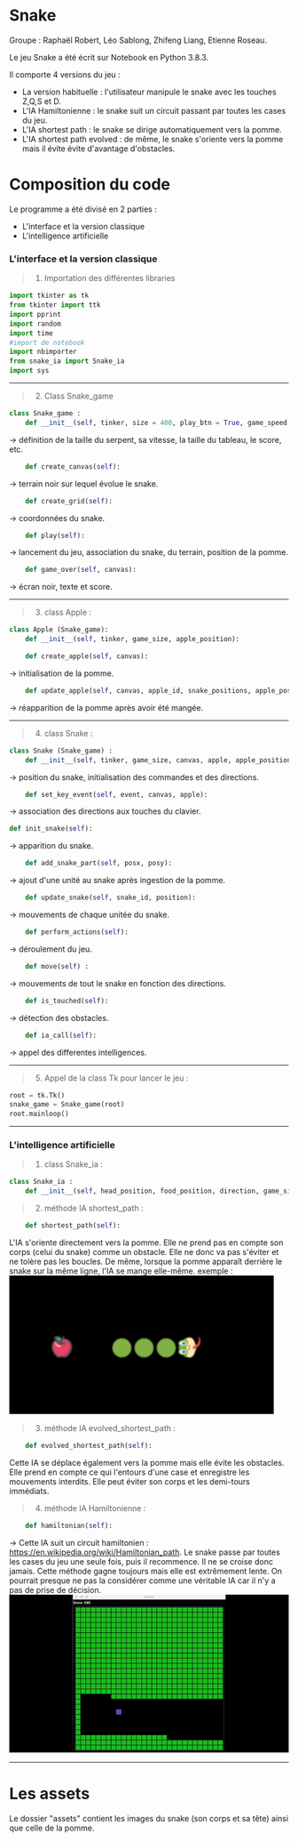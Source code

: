 # Snake
Groupe : Raphaël Robert, Léo Sablong, Zhifeng Liang, Etienne Roseau.


Le jeu Snake a été écrit sur Notebook en Python 3.8.3.

Il comporte 4 versions du jeu : 

  - La version habituelle : l'utilisateur manipule le snake avec les touches Z,Q,S et D.
  - L'IA Hamiltonienne : le snake suit un circuit passant par toutes les cases du jeu.
  - L'IA shortest path : le snake se dirige automatiquement vers la pomme.
  - L'IA shortest path evolved : de même, le snake s'oriente vers la pomme mais il évite évite d'avantage d'obstacles.


# Composition du code

Le programme a été divisé en 2 parties :

  - L'interface et la version classique
  - L'intelligence artificielle

### L'interface et la version classique

> 1) Importation des différentes libraries
```python
import tkinter as tk
from tkinter import ttk
import pprint
import random
import time
#import de notebook
import nbimporter
from snake_ia import Snake_ia
import sys
```
___
> 2) Class Snake_game
```python
class Snake_game :
    def __init__(self, tinker, size = 400, play_btn = True, game_speed = 150):
```
→ définition de la taille du serpent, sa vitesse, la taille du tableau, le score, etc.
```python
    def create_canvas(self):
```
→ terrain noir sur lequel évolue le snake.
```python
    def create_grid(self): 
```
→ coordonnées du snake.
```python
    def play(self):
```
→ lancement du jeu, association du snake, du terrain, position de la pomme.
```python
    def game_over(self, canvas):
```
→ écran noir, texte et score.

___

> 3) class Apple :
```python
class Apple (Snake_game):
    def __init__(self, tinker, game_size, apple_position):
```
```python
    def create_apple(self, canvas):
```
→ initialisation de la pomme.
```python
    def update_apple(self, canvas, apple_id, snake_positions, apple_position):
```
→ réapparition de la pomme après avoir été mangée.

___
> 4) class Snake :
```python
class Snake (Snake_game) :
    def __init__(self, tinker, game_size, canvas, apple, apple_position):
```
→ position du snake, initialisation des commandes et des directions.
```python
    def set_key_event(self, event, canvas, apple):
```
→ association des directions aux touches du clavier.
```python
def init_snake(self):
```
→ apparition du snake.
```python
    def add_snake_part(self, posx, posy):
```
→ ajout d'une unité au snake après ingestion de la pomme.
```python
    def update_snake(self, snake_id, position):
```
→ mouvements de chaque unitée du snake.
```python
    def perform_actions(self):
```
→ déroulement du jeu.
```python
    def move(self) :
```
→ mouvements de tout le snake en fonction des directions.
```python
    def is_touched(self):
```
→ détection des obstacles.
```python
    def ia_call(self):
```
→ appel des differentes intelligences.
___

  

> 5) Appel de la class Tk pour lancer le jeu :
```python
root = tk.Tk()
snake_game = Snake_game(root)
root.mainloop()
```
___
### L'intelligence artificielle

> 1) class Snake_ia :
```python
class Snake_ia :
    def __init__(self, head_position, food_position, direction, game_size, snake_positions, reverse_commands):
```
> 2) méthode IA shortest_path :
```python
    def shortest_path(self):
```
L'IA s'oriente directement vers la pomme. Elle ne prend pas en compte son corps (celui du snake) comme un obstacle. Elle ne donc va pas s'éviter et ne tolère pas les boucles. De même, lorsque la pomme apparaît derrière le snake sur la même ligne, l'IA se mange elle-même.
exemple : 
![](assets/demi_tour_same_line.png?raw=true "Title")


> 3) méthode IA evolved_shortest_path : 
```python
    def evolved_shortest_path(self):
```
Cette IA se déplace également vers la pomme mais elle évite les obstacles. Elle prend en compte ce qui l'entours d'une case et enregistre les mouvements interdits. Elle peut éviter son corps et les demi-tours immédiats.


> 4) méthode IA Hamiltonienne : 
```python
    def hamiltonian(self):
```
→ Cette IA suit un circuit hamiltonien : https://en.wikipedia.org/wiki/Hamiltonian_path.
Le snake passe par toutes les cases du jeu une seule fois, puis il recommence. Il ne se croise donc jamais. Cette méthode gagne toujours mais elle est extrêmement lente. On pourrait presque ne pas la considérer comme une véritable IA car il n'y a pas de prise de décision.
![](assets/IA_Hamiltonian.gif)
___

# Les assets

Le dossier "assets" contient les images du snake (son corps et sa tête) ainsi que celle de la pomme.


